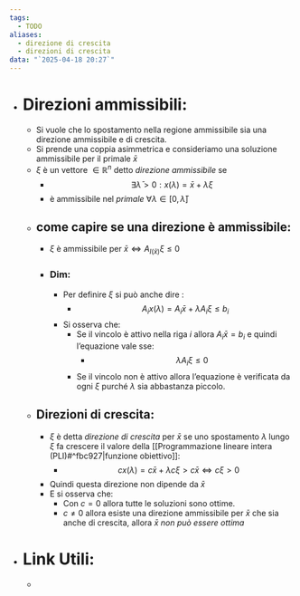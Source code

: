```yaml
---
tags:
  - TODO
aliases:
  - direzione di crescita
  - direzioni di crescita
data: "`2025-04-18 20:27`"
---
```

- # Direzioni ammissibili:
	- Si vuole che lo spostamento nella regione ammissibile sia una direzione ammissibile e di crescita.
	- Si prende una coppia asimmetrica e consideriamo una soluzione ammissibile per il primale $\bar x$ 
	- $\xi$ è un vettore $\in \mathbb{R}^n$ detto _direzione ammissibile_ se 
		- $$\exists \bar \lambda>0: x(\lambda)=\bar x +\lambda \xi$$
		- è ammissibile nel _primale_ $\forall \lambda \in [0,\bar \lambda ]$
	- ## come capire se una direzione è ammissibile:
		- $\xi$ è ammissibile per $\bar x \iff A_{I(\bar x)}\xi\le 0$ 
		- ### Dim:
			- Per definire $\xi$ si può anche dire :
				- $$A_{i}x(\lambda)=A_{i}\bar x + \lambda A_{i} \xi \le b_{i}$$
			- Si osserva che:
				- Se il vincolo è attivo nella riga $i$ allora $A_{i}\bar x=b_{i}$ e quindi l’equazione vale sse:
					- $$\lambda A_{i} \xi\le 0$$
				- Se il vincolo non è attivo allora l’equazione è verificata da ogni $\xi$ purché $\lambda$ sia abbastanza piccolo.
	- ## Direzioni di crescita:
		- $\xi$ è detta _direzione di crescita_ per $\bar x$ se uno spostamento $\lambda$ lungo $\xi$ fa crescere il valore della [[Programmazione lineare intera (PLI)#^fbc927|funzione obiettivo]]:
			- $$cx(\lambda)=c\bar x +\lambda c \xi > c\bar x \iff c \xi >0$$
		- Quindi questa direzione non dipende da $\bar x$
		- E si osserva che:
			- Con $c=0$ allora tutte le soluzioni sono ottime.
			- $c\ne 0$ allora esiste una direzione ammissibile per $\bar x$ che sia anche di crescita, allora $\bar x$ _non può essere ottima_
- # Link Utili:
	- 